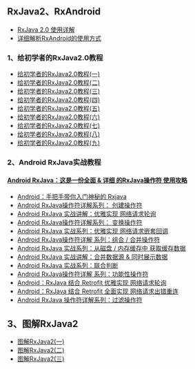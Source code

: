 ## RxJava2、RxAndroid
- [RxJava 2.0 使用详解](http://blog.csdn.net/aiynmimi/article/details/53382567)
- [详细解析RxAndroid的使用方式](https://www.jianshu.com/p/6d1ef9f43cdc)


### 1、给初学者的RxJava2.0教程
- [给初学者的RxJava2.0教程(一)](http://www.jianshu.com/p/464fa025229e)
- [给初学者的RxJava2.0教程(二)](http://www.jianshu.com/p/8818b98c44e2)
- [给初学者的RxJava2.0教程(三)](http://www.jianshu.com/p/128e662906af)
- [给初学者的RxJava2.0教程(四)](http://www.jianshu.com/p/bb58571cdb64)
- [给初学者的RxJava2.0教程(五)](http://www.jianshu.com/p/0f2d6c2387c9)
- [给初学者的RxJava2.0教程(六)](http://www.jianshu.com/p/e4c6d7989356)
- [给初学者的RxJava2.0教程(七)](http://www.jianshu.com/p/9b1304435564)
- [给初学者的RxJava2.0教程(八)](http://www.jianshu.com/p/a75ecf461e02)
- [给初学者的RxJava2.0教程(九)](http://www.jianshu.com/p/36e0f7f43a51)


### 2、Android RxJava实战教程

#### [Android RxJava：这是一份全面 & 详细 的RxJava操作符 使用攻略](https://www.jianshu.com/p/cd984dd5aae8)

- [Android：手把手带你入门神秘的 Rxjava](http://blog.csdn.net/carson_ho/article/details/78179340)
- [Android RxJava操作符详解系列： 创建操作符](http://blog.csdn.net/carson_ho/article/details/78246732)
- [Android RxJava 实战讲解：优雅实现 网络请求轮询](http://blog.csdn.net/carson_ho/article/details/78256466)
- [Android RxJava操作符详解系列： 变换操作符](http://blog.csdn.net/carson_ho/article/details/78315437)
- [Android RxJava 实战系列：优雅实现 网络请求嵌套回调](http://blog.csdn.net/carson_ho/article/details/78315696)
- [Android RxJava操作符详解 系列：组合 / 合并操作符](http://blog.csdn.net/carson_ho/article/details/78455349)
- [Android RxJava 实战系列：从磁盘 / 内存缓存中 获取缓存数据](http://blog.csdn.net/carson_ho/article/details/78455449)
- [Android RxJava 实战讲解：合并数据源 & 同时展示数据](http://blog.csdn.net/carson_ho/article/details/78455544)
- [Android RxJava 实战系列：联合判断](http://blog.csdn.net/carson_ho/article/details/78455624)
- [Android RxJava操作符详解 系列：功能性操作符](http://blog.csdn.net/carson_ho/article/details/78537277)
- [Android：RxJava 结合 Retrofit 优雅实现 网络请求轮询](http://blog.csdn.net/carson_ho/article/details/78558790)
- [Android：RxJava 结合 Retrofit 全面实现 网络请求出错重连](http://blog.csdn.net/carson_ho/article/details/78651602)
- [Android RxJava 操作符详解系列：过滤操作符](http://blog.csdn.net/carson_ho/article/details/78683064)


## 3、图解RxJava2
- [图解RxJava2(一)](http://rkhcy.github.io/2017/12/13/%E5%9B%BE%E8%A7%A3RxJava2\(%E4%B8%80\)/)
- [图解RxJava2(二)](http://rkhcy.github.io/2017/12/21/%E5%9B%BE%E8%A7%A3RxJava2\(%E4%BA%8C\)/)
- [图解RxJava2(三)](http://rkhcy.github.io/2017/12/22/%E5%9B%BE%E8%A7%A3RxJava2\(%E4%B8%89\)/)

